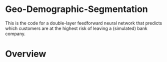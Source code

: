 # Geo-Demographic-Segmentation
This is the code for a double-layer feedforward neural network that predicts which customers are at the highest risk of leaving a (simulated) bank company.

# Overview
